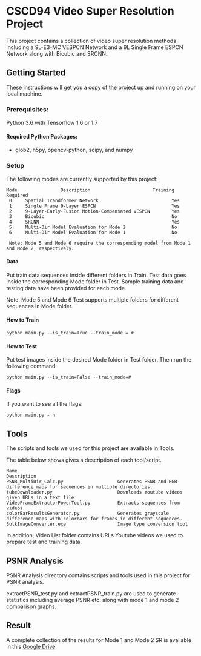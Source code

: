 # CSCD94 Video Super Resolution Project

This project contains a collection of video super resolution methods including a 9L-E3-MC VESPCN Network
and a 9L Single Frame ESPCN Network along with Bicubic and SRCNN.

## Getting Started

These instructions will get you a copy of the project up and running on your local machine.

### Prerequisites:

Python 3.6 with Tensorflow 1.6 or 1.7

#### Required Python Packages:

- glob2, h5py, opencv-python, scipy, and numpy

### Setup

The following modes are currently supported by this project:

```
Mode                Description                       Training Required
 0     Spatial Trandformer Network                           Yes      
 1     Single Frame 9-Layer ESPCN                            Yes 
 2     9-Layer-Early-Fusion Motion-Compensated VESPCN        Yes
 3     Bicubic                                               No
 4     SRCNN                                                 Yes                     
 5     Multi-Dir Model Evaluation for Mode 2                 No
 6     Multi-Dir Model Evaluation for Mode 1                 No
 
 Note: Mode 5 and Mode 6 require the corresponding model from Mode 1 and Mode 2, respectively.
```

#### Data

Put train data sequences inside different folders in Train. Test data goes inside the corresponding Mode folder in Test. 
Sample training data and testing data have been provided for each mode. 

Note: Mode 5 and Mode 6 Test supports multiple folders for different sequences in Mode folder.

#### How to Train

```
python main.py --is_train=True --train_mode = #
```

#### How to Test

Put test images inside the desired Mode folder in Test folder.
Then run the following command:
```
python main.py --is_train=False --train_mode=#
```

#### Flags

If you want to see all the flags:
```
python main.py - h
```

## Tools

The scripts and tools we used for this project are available in Tools.

The table below shows gives a description of each tool/script.

```
Name                                                             Description
PSNR_MultiDir_Calc.py                    Generates PSNR and RGB difference maps for sequences in multiple directories.                       
tubeDownloader.py                        Downloads Youtube videos given URLs in a text file
VideoFrameExtractorPowerTool.py          Extracts sequences from videos
colorBarResultsGenerator.py              Generates grayscale difference maps with colorbars for frames in different sequences.
BulkImageConverter.exe                   Image type conversion tool
```

In addition, Video List folder contains URLs Youtube videos we used to prepare test and training data. 

## PSNR Analysis

PSNR Analysis directory contains scripts and tools used in this project for PSNR analysis.

extractPSNR_test.py and extractPSNR_train.py are used to generate statistics including average PSNR etc. along with mode 1 and mode 2 comparison graphs. 

## Result

A complete collection of the results for Mode 1 and Mode 2 SR is available in this [Google Drive](https://drive.google.com/drive/folders/1sL2Gdc12WQ-lv6pTagdKXpLFlszSkA-Z?usp=sharing). 
















